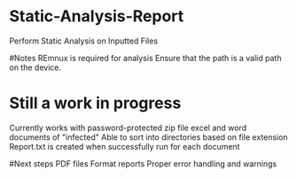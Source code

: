 # Static-Analysis-Report
Perform Static Analysis on Inputted Files


#Notes
  REmnux is required for analysis
  Ensure that the path is a valid path on the device.
  
# Still a work in progress
  Currently works with password-protected zip file excel and word documents of "infected"
  Able to sort into directories based on file extension 
  Report.txt is created when successfully run for each document

#Next steps
  PDF files
  Format reports 
  Proper error handling and warnings
